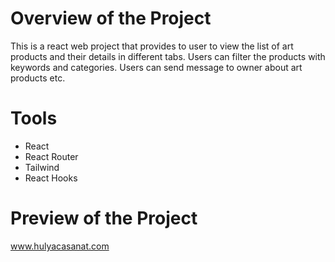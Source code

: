 # Overview of the Project

This is a react web project that provides to user to view the list of art products and their details in different tabs. Users can filter the products with keywords and categories. Users can send message to owner about art products etc.

# Tools

- React
- React Router 
- Tailwind
- React Hooks

# Preview of the Project
www.hulyacasanat.com
